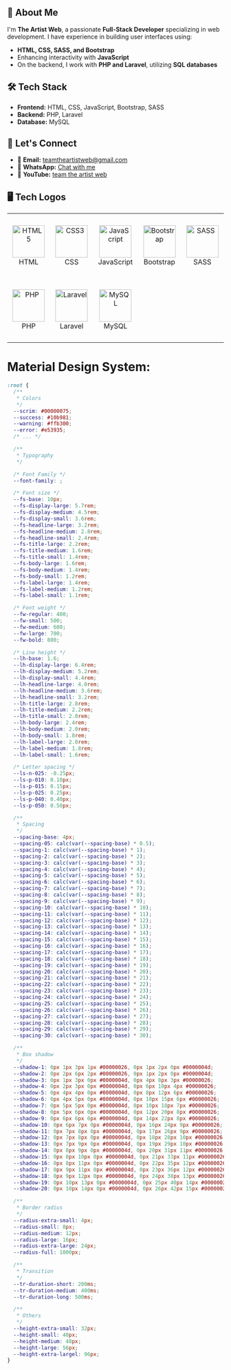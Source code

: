 ## 🚀 About Me

I'm **The Artist Web**, a passionate **Full-Stack Developer** specializing in web development. I have experience in building user interfaces using:

- **HTML, CSS, SASS, and Bootstrap**
- Enhancing interactivity with **JavaScript**
- On the backend, I work with **PHP and Laravel**, utilizing **SQL databases**

## 🛠️ Tech Stack

- **Frontend:** HTML, CSS, JavaScript, Bootstrap, SASS
- **Backend:** PHP, Laravel
- **Database:** MySQL

## 👯️ Let's Connect

- 📩 **Email:** [teamtheartistweb@gmail.com](mailto:teamtheartistweb@gmail.com)
- 📱 **WhatsApp:** [Chat with me](https://wa.me/message/YEX6SYAH54GFC1)
- 🎥 **YouTube:** [team the artist web](https://www.youtube.com/@teamtheartistweb)

## 🖥️ Tech Logos

<table align="center">
  <tr>
    <td align="center" height="150" width="150">
      <img src="https://github.com/the-artist-web/before-web-me/raw/main/public/image/html.png" alt="HTML5" width="75" height="75"/>
      <br>HTML
    </td>
    <td align="center" height="150" width="150">
      <img src="https://github.com/the-artist-web/before-web-me/raw/main/public/image/css.png" alt="CSS3" width="75" height="75"/>
      <br>CSS
    </td>
    <td align="center" height="150" width="150">
      <img src="https://github.com/the-artist-web/before-web-me/raw/main/public/image/javaScript.png" alt="JavaScript" width="75" height="75"/>
      <br>JavaScript
    </td>
    <td align="center" height="150" width="150">
      <img src="https://github.com/the-artist-web/before-web-me/raw/main/public/image/bootstrap.png" alt="Bootstrap" width="75" height="75"/>
      <br>Bootstrap
    </td>
    <td align="center" height="150" width="150">
      <img src="https://github.com/the-artist-web/before-web-me/raw/main/public/image/sass.png" alt="SASS" width="75" height="75"/>
      <br>SASS
    </td>
<!--     <td align="center" height="150" width="150">
      <img src="https://github.com/the-artist-web/before-web-me/raw/main/public/image/tailwindcss.png" alt="Tailwind CSS" width="75" height="75"/>
      <br>Tailwind CSS
    </td> -->
  </tr>
  
  <!-- <tr>
    <td align="center" height="150" width="150">
      <img src="https://github.com/the-artist-web/before-web-me/raw/main/public/image/typeScript.png" alt="TypeScript" width="75" height="75"/>
      <br>TypeScript
    </td>
    <td align="center" height="150" width="150">
      <img src="https://github.com/the-artist-web/before-web-me/raw/main/public/image/react.png" alt="React.js" width="75" height="75"/>
      <br>React.js
    </td>
    <td align="center" height="150" width="150">
      <img src="https://github.com/the-artist-web/before-web-me/raw/main/public/image/next.png" alt="Next.js" width="75" height="75"/>
      <br>Next.js
    </td>
    <td align="center" height="150" width="150">
      <img src="https://static.wikia.nocookie.net/logopedia/images/a/a5/GSAP_2023.svg/revision/latest/scale-to-width-down/300?cb=20231024190052" alt="GSAP" width="75" height="50"/>
      <br>GSAP
    </td>
  </tr> -->
  
  <tr>
    <td align="center" height="150" width="150">
      <img src="https://github.com/the-artist-web/before-web-me/raw/main/public/image/php.png" alt="PHP" width="75" height="75"/>
      <br>PHP
    </td>
    <td align="center" height="150" width="150">
      <img src="https://github.com/the-artist-web/before-web-me/raw/main/public/image/laravel.png" alt="Laravel" width="75" height="75"/>
      <br>Laravel
    </td>
    <td align="center" height="150" width="150">
      <img src="https://github.com/the-artist-web/before-web-me/raw/main/public/image/mysql.png" alt="MySQL" width="75" height="75"/>
      <br>MySQL
    </td>
  </tr>
</table>

<h1>Material Design System:</h1>

```css
:root {
  /**
   * Colors
   */
  --scrim: #00000075;
  --success: #10b981;
  --warning: #ffb300;
  --error: #e53935;
  /* ... */

  /**
   * Typography
   */

  /* Font Family */
  --font-family: ;

  /* Font size */
  --fs-base: 10px;
  --fs-display-large: 5.7rem;
  --fs-display-medium: 4.5rem;
  --fs-display-small: 3.6rem;
  --fs-headline-large: 3.2rem;
  --fs-headline-medium: 2.8rem;
  --fs-headline-small: 2.4rem;
  --fs-title-large: 2.2rem;
  --fs-title-medium: 1.6rem;
  --fs-title-small: 1.4rem;
  --fs-body-large: 1.6rem;
  --fs-body-medium: 1.4rem;
  --fs-body-small: 1.2rem;
  --fs-label-large: 1.4rem;
  --fs-label-medium: 1.2rem;
  --fs-label-small: 1.1rem;

  /* Font weight */
  --fw-regular: 400;
  --fw-small: 500;
  --fw-medium: 600;
  --fw-large: 700;
  --fw-bold: 800;

  /* Line height */
  --lh-base: 1.6;
  --lh-display-large: 6.4rem;
  --lh-display-medium: 5.2rem;
  --lh-display-small: 4.4rem;
  --lh-headline-large: 4.0rem;
  --lh-headline-medium: 3.6rem;
  --lh-headline-small: 3.2rem;
  --lh-title-large: 2.8rem;
  --lh-title-medium: 2.2rem;
  --lh-title-small: 2.0rem;
  --lh-body-large: 2.4rem;
  --lh-body-medium: 2.0rem;
  --lh-body-small: 1.8rem;
  --lh-label-large: 2.0rem;
  --lh-label-medium: 1.8rem;
  --lh-label-small: 1.6rem;

  /* Letter spacing */
  --ls-n-025: -0.25px;
  --ls-p-010: 0.10px;
  --ls-p-015: 0.15px;
  --ls-p-025: 0.25px;
  --ls-p-040: 0.40px;
  --ls-p-050: 0.50px;

  /**
   * Spacing
   */
  --spacing-base: 4px;
  --spacing-05: calc(var(--spacing-base) * 0.5);
  --spacing-1: calc(var(--spacing-base) * 1);
  --spacing-2: calc(var(--spacing-base) * 2);
  --spacing-3: calc(var(--spacing-base) * 3);
  --spacing-4: calc(var(--spacing-base) * 4);
  --spacing-5: calc(var(--spacing-base) * 5);
  --spacing-6: calc(var(--spacing-base) * 6);
  --spacing-7: calc(var(--spacing-base) * 7);
  --spacing-8: calc(var(--spacing-base) * 8);
  --spacing-9: calc(var(--spacing-base) * 9);
  --spacing-10: calc(var(--spacing-base) * 10);
  --spacing-11: calc(var(--spacing-base) * 11);
  --spacing-12: calc(var(--spacing-base) * 12);
  --spacing-13: calc(var(--spacing-base) * 13);
  --spacing-14: calc(var(--spacing-base) * 14);
  --spacing-15: calc(var(--spacing-base) * 15);
  --spacing-16: calc(var(--spacing-base) * 16);
  --spacing-17: calc(var(--spacing-base) * 17);
  --spacing-18: calc(var(--spacing-base) * 18);
  --spacing-19: calc(var(--spacing-base) * 19);
  --spacing-20: calc(var(--spacing-base) * 20);
  --spacing-21: calc(var(--spacing-base) * 21);
  --spacing-22: calc(var(--spacing-base) * 22);
  --spacing-23: calc(var(--spacing-base) * 23);
  --spacing-24: calc(var(--spacing-base) * 24);
  --spacing-25: calc(var(--spacing-base) * 25);
  --spacing-26: calc(var(--spacing-base) * 26);
  --spacing-27: calc(var(--spacing-base) * 27);
  --spacing-28: calc(var(--spacing-base) * 28);
  --spacing-29: calc(var(--spacing-base) * 29);
  --spacing-30: calc(var(--spacing-base) * 30);

  /**
   * Box shadow
   */
  --shadow-1: 0px 1px 3px 1px #00000026, 0px 1px 2px 0px #0000004d;
  --shadow-2: 0px 2px 6px 2px #00000026, 0px 1px 2px 0px #0000004d;
  --shadow-3: 0px 1px 3px 0px #0000004d, 0px 4px 8px 3px #00000026;
  --shadow-4: 0px 2px 3px 0px #0000004d, 0px 6px 10px 4px #00000026;
  --shadow-5: 0px 4px 4px 0px #0000004d, 0px 8px 12px 6px #00000026;
  --shadow-6: 0px 4px 5px 0px #0000004d, 0px 10px 15px 6px #00000026;
  --shadow-7: 0px 5px 5px 0px #0000004d, 0px 10px 18px 7px #00000026;
  --shadow-8: 0px 5px 6px 0px #0000004d, 0px 12px 20px 8px #00000026;
  --shadow-9: 0px 6px 6px 0px #0000004d, 0px 14px 22px 8px #00000026;
  --shadow-10: 0px 6px 7px 0px #0000004d, 0px 16px 24px 9px #00000026;
  --shadow-11: 0px 7px 8px 0px #0000004d, 0px 17px 26px 9px #00000026;
  --shadow-12: 0px 7px 8px 0px #0000004d, 0px 18px 28px 10px #00000026;
  --shadow-13: 0px 7px 9px 0px #0000004d, 0px 19px 29px 10px #00000026;
  --shadow-14: 0px 8px 9px 0px #0000004d, 0px 20px 31px 11px #00000026;
  --shadow-15: 0px 8px 10px 0px #0000004d, 0px 21px 33px 11px #00000026;
  --shadow-16: 0px 8px 11px 0px #0000004d, 0px 22px 35px 12px #00000026;
  --shadow-17: 0px 9px 11px 0px #0000004d, 0px 23px 36px 12px #00000026;
  --shadow-18: 0px 9px 12px 0px #0000004d, 0px 24px 38px 13px #00000026;
  --shadow-19: 0px 10px 13px 0px #0000004d, 0px 25px 40px 14px #00000026;
  --shadow-20: 0px 10px 14px 0px #0000004d, 0px 26px 42px 15px #00000026;

  /**
   * Border radius
   */
  --radius-extra-small: 4px;
  --radius-small: 8px;
  --radius-medium: 12px;
  --radius-large: 16px;
  --radius-extra-large: 24px;
  --radius-full: 1000px;

  /**
   * Transition
   */
  --tr-duration-short: 200ms;
  --tr-duration-medium: 400ms;
  --tr-duration-long: 500ms;

  /**
   * Others
   */
  --height-extra-small: 32px;
  --height-small: 40px;
  --height-medium: 48px;
  --height-large: 56px;
  --height-extra-largel: 96px;
}
```
